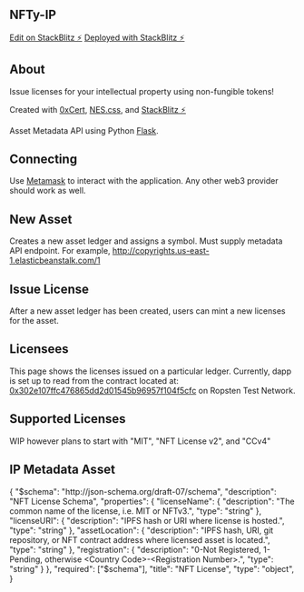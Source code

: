 ## NFTy-IP

[Edit on StackBlitz ⚡️](https://stackblitz.com/edit/nftyip)
[Deployed with StackBlitz ⚡️](https://nftyip.stackblitz.io)

## About

Issue licenses for your intellectual property using non-fungible tokens! 

Created with [0xCert](https://0xcert.org/), [NES.css](https://nostalgic-css.github.io/NES.css/), and [StackBlitz ⚡️](https://www.stackblitz.io/) 

Asset Metadata API using Python [Flask](https://palletsprojects.com/p/flask/).

## Connecting

Use [Metamask](https://www.metamask.io/) to interact with the application. Any other web3 provider should work as well. 

## New Asset

Creates a new asset ledger and assigns a symbol. Must supply metadata API endpoint. For example, http://copyrights.us-east-1.elasticbeanstalk.com/1

## Issue License

After a new asset ledger has been created, users can mint a new licenses for the asset. 

## Licensees

This page shows the licenses issued on a particular ledger. Currently, dapp is set up to read from the contract located at: [0x302e107ffc476865dd2d01545b96957f104f5cfc](https://ropsten.etherscan.io/address/0x302e107ffc476865dd2d01545b96957f104f5cfc) on Ropsten Test Network. 

## Supported Licenses

WIP however plans to start with "MIT", "NFT License v2", and "CCv4"

## IP Metadata Asset
  {
    "$schema": "http://json-schema.org/draft-07/schema",
    "description": "NFT License Schema",
    "properties": {
      "licenseName": {
        "description": "The common name of the license, i.e. MIT or NFTv3.",
        "type": "string"
      },
      "licenseURI": {
        "description": "IPFS hash or URI where license is hosted.",
        "type": "string"
      },
      "assetLocation": {
        "description": "IPFS hash, URI, git repository, or NFT contract address where licensed asset is located.",
        "type": "string"
      },
      "registration": {
        "description": "0-Not Registered, 1-Pending, otherwise <Country Code>-<Registration Number>.",
        "type": "string"
      }
    },
    "required": ["$schema"],
    "title": "NFT License",
    "type": "object",
}

